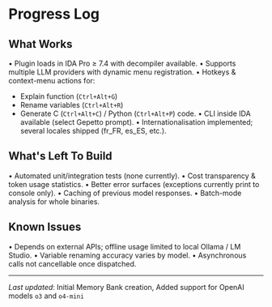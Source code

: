 # Progress Log

## What Works
• Plugin loads in IDA Pro ≥ 7.4 with decompiler available.
• Supports multiple LLM providers with dynamic menu registration.
• Hotkeys & context-menu actions for:
  * Explain function (`Ctrl+Alt+G`)
  * Rename variables (`Ctrl+Alt+R`)
  * Generate C (`Ctrl+Alt+C`) / Python (`Ctrl+Alt+P`) code.
• CLI inside IDA available (select Gepetto prompt).
• Internationalisation implemented; several locales shipped (fr_FR, es_ES, etc.).

## What's Left To Build
• Automated unit/integration tests (none currently).
• Cost transparency & token usage statistics.
• Better error surfaces (exceptions currently print to console only).
• Caching of previous model responses.
• Batch-mode analysis for whole binaries.

## Known Issues
• Depends on external APIs; offline usage limited to local Ollama / LM Studio.
• Variable renaming accuracy varies by model.
• Asynchronous calls not cancellable once dispatched.

---
*Last updated*: Initial Memory Bank creation, Added support for OpenAI models `o3` and `o4-mini` 